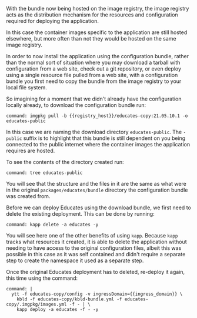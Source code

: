 With the bundle now being hosted on the image registry, the image registry
acts as the distribution mechanism for the resources and configuration
required for deploying the application.

In this case the container images specific to the application are still hosted
elsewhere, but more often than not they would be hosted on the same image
registry.

In order to now install the application using the configuration bundle, rather
than the normal sort of situation where you may download a tarball with
configuration from a web site, check out a git repository, or even deploy
using a single resource file pulled from a web site, with a configuration
bundle you first need to copy the bundle from the image registry to your local
file system.

So imagining for a moment that we didn't already have the configuration
locally already, to download the configuration bundle run:

```terminal:execute
command: imgpkg pull -b {{registry_host}}/educates-copy:21.05.10.1 -o educates-public
```

In this case we are naming the download directory ``educates-public``. The
``-public`` suffix is to highlight that this bundle is still dependent on you
being connected to the public internet where the container images the
application requires are hosted.

To see the contents of the directory created run:

```terminal:execute
command: tree educates-public
```

You will see that the structure and the files in it are the same as what were
in the original ``packages/educates/bundle`` directory the configuration
bundle was created from.

Before we can deploy Educates using the download bundle, we first need to
delete the existing deployment. This can be done by running:

```terminal:execute
command: kapp delete -a educates -y
```

You will see here one of the other benefits of using ``kapp``. Because
``kapp`` tracks what resources it created, it is able to delete the
application without needing to have access to the original configuration
files, albeit this was possible in this case as it was self contained and
didn't require a separate step to create the namespace it used as a separate
step.

Once the original Educates deployment has to deleted, re-deploy it again,
this time using the command:

```terminal:execute
command: |
  ytt -f educates-copy/config -v ingressDomain={{ingress_domain}} \
    kbld -f educates-copy/kbld-bundle.yml -f educates-copy/.imgpkg/images.yml -f - | \
    kapp deploy -a educates -f - -y
```
